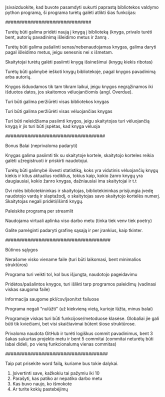 Įsivaizduokite, kad buvote pasamdyti sukurti paprastą bibliotekos valdymo python programą, ši programa turėtų galėti atlikti šias funkcijas:

###############################

Turėtų būti galima pridėti naują į knygą į biblioteką (knyga, privalo turėti bent, autorių pavadinimą išleidimo metus ir žanrą .

Turėtų būti galima pašalinti senas/nebenaudojamas knygas, galima daryti pagal išleidimo metus, jeigu senesnis nei x išmetam.

Skaitytojai turėtų galėti pasiimti knygą išsinešimui (knygų kiekis ribotas)

Turėtų būti galimybė ieškoti knygų bibliotekoje, pagal knygos pavadinimą arba autorių.

Knygos išduodamos tik tam tikram laikui, jeigu knygos negrąžinamos iki išduotos datos, jos skaitomos vėluojančiomis (angl. Overdue).

Turi būti galima peržiūrėti visas bibliotekos knygas

Turi būti galima peržiūrėti visas vėluojančias knygas

Turi būti neleidžiama pasiimti knygos, jeigu skaitytojas turi vėluojančią knygą ir jis turi būti įspėtas, kad knyga vėluoja

####################################

Bonus Balai (neprivaloma padaryti)

Knygas galima pasiimti tik su skaitytoje kortele, skaitytojo korteles reikia galėti užregistruoti ir priskirti naudotojui.

Turėtų būti galimybė išvesti statistiką, koks yra vidutinis vėluojančių knygų kiekis ir kitus aktualius rodiklius, tokius kaip, kokio žanro knygų yra daugiausiai, kokio žanro knygas, dažniausiai ima skaitytojai ir t.t

Dvi rolės bibliotekininkas ir skaitytojas, bibliotekininkas prisijungia įvedę naudotojo vardą ir slaptažodį, o skaitytojas savo skaitytojo kortelės numerį. Skaitytojas negali pridėti/išimti knygų.

Paleiskite programą per streamlit

Naudojama virtuali aplinka viso darbo metu (tinka tiek venv tiek poetry)

Galite pamėginti padaryti grafinę sąsają ir per įrankius, kaip tkinter.

######################################

Būtinos sąlygos

Nerašome visko viename faile (turi būti laikomasi, bent minimalios struktūros)

Programa turi veikti tol, kol bus išjungta, naudotojo pageidavimu

Pridėtos/pašalintos knygos, turi išlikti tarp programos paleidimų (vadinasi viskas saugoma faile)

Informacija saugome pkl/csv/json/txt failuose

Programa negali "nulūžti" (už kiekvieną vietą, kurioje lūžta, minus balai)

Programoje viskas turi būti funkcijose/metoduose klasėse. Globaliai jie gali būti tik kviečiami, bet visi skaičiavimai būtent šiose struktūrose.

Privaloma naudota GitHub ir turėti logiškus commit pavadinimus, bent 3 šakas sukurtas projekto metu ir bent 5 commitai (commitai neturėtų būti labai dideli, po vieną funkcionalumą vienas commitas)

#####################################

Taip pat prisekite word failą, kuriame bus tokie dalykai.

1. Įsivertinti save, kažkokiu tai pažymiu iki 10
2. Parašyti, kas patiko ar nepatiko darbo metu
3. Kas buvo naujo, ko išmokote
4. Ar turite kokių pastebėjimų
